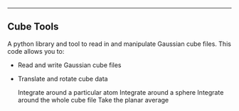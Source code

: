 -----------
Cube Tools
-----------

A python library and tool to read in and manipulate Gaussian cube files. This code allows you to:
- Read and write Gaussian cube files
- Translate and rotate cube data

    Integrate around a particular atom
    Integrate around a sphere
    Integrate around the whole cube file
    Take the planar average

